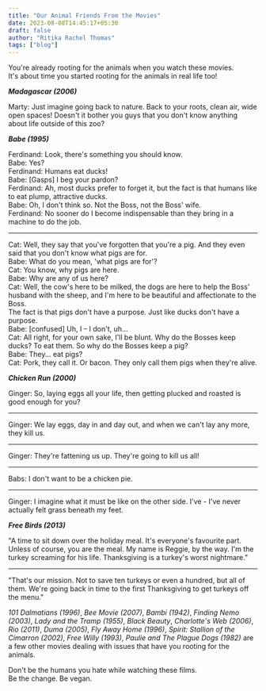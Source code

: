 ```yaml
---
title: "Our Animal Friends From the Movies"
date: 2023-08-08T14:45:17+05:30
draft: false
author: "Ritika Rachel Thomas"
tags: ["blog"]
---
```


You're already rooting for the animals when you watch these movies.  
It's about time you started rooting for the animals in real life too!

**_Madagascar (2006)_**

Marty: Just imagine going back to nature. Back to your roots, clean air, wide open spaces! Doesn't it bother you guys that you don't know anything about life outside of this zoo?

**_Babe (1995)_**

Ferdinand: Look, there's something you should know.  
Babe: Yes?  
Ferdinand: Humans eat ducks!  
Babe: [Gasps] I beg your pardon?  
Ferdinand: Ah, most ducks prefer to forget it, but the fact is that humans like to eat plump, attractive ducks.  
Babe: Oh, I don't think so. Not the Boss, not the Boss' wife.  
Ferdinand: No sooner do I become indispensable than they bring in a machine to do the job.

---

Cat: Well, they say that you've forgotten that you're a pig. And they even said that you don't know what pigs are for.  
Babe: What do you mean, 'what pigs are for'?  
Cat: You know, why pigs are here.  
Babe: Why are any of us here?  
Cat: Well, the cow's here to be milked, the dogs are here to help the Boss' husband with the sheep, and I'm here to be beautiful and affectionate to the Boss.  
The fact is that pigs don't have a purpose. Just like ducks don't have a purpose.  
Babe: [confused] Uh, I – I don't, uh...  
Cat: All right, for your own sake, I'll be blunt. Why do the Bosses keep ducks? To eat them. So why do the Bosses keep a pig?  
Babe: They... eat pigs?  
Cat: Pork, they call it. Or bacon. They only call them pigs when they're alive.

**_Chicken Run (2000)_**

Ginger: So, laying eggs all your life, then getting plucked and roasted is good enough for you?

---

Ginger: We lay eggs, day in and day out, and when we can't lay any more, they kill us.

---

Ginger: They're fattening us up. They're going to kill us all!

---

Babs: I don't want to be a chicken pie.

---

Ginger: I imagine what it must be like on the other side. I've - I've never actually felt grass beneath my feet.

**_Free Birds (2013)_**

"A time to sit down over the holiday meal. It's everyone's favourite part. Unless of course, you are the meal. My name is Reggie, by the way. I'm the turkey screaming for his life. Thanksgiving is a turkey's worst nightmare."

---

"That's our mission. Not to save ten turkeys or even a hundred, but all of them. We're going back in time to the first Thanksgiving to get turkeys off the menu."

_101 Dalmatians (1996)_, _Bee Movie (2007)_, _Bambi (1942)_, _Finding Nemo (2003)_, _Lady and the Tramp (1955)_, _Black Beauty_, _Charlotte's Web (2006)_, _Rio (2011)_, _Duma (2005)_, _Fly Away Home (1996)_, _Spirit: Stallion of the Cimarron (2002)_, _Free Willy (1993)_, _Paulie and The Plague Dogs (1982)_ are a few other movies dealing with issues that have you rooting for the animals.

Don't be the humans you hate while watching these films.  
Be the change. Be vegan.
